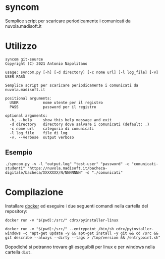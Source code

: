 # syncom

Semplice script per scaricare periodicamente i comunicati da nuvola.madisoft.it

# Utilizzo
```
syncom git-source
Copyright (C) 2021 Antonio Napolitano

usage: syncom.py [-h] [-d directory] [-c nome url] [-l log_file] [-v] USER PASS

Semplice script per scaricare periodicamente i comunicati da nuvola.madisoft.it

positional arguments:
  USER           nome utente per il registro
  PASS           password per il registro

optional arguments:
  -h, --help     show this help message and exit
  -d directory   directory dove salvare i comunicati (default: .)
  -c nome url    categoria di comunicati
  -l log_file    file di log
  -v, --verbose  output verboso
```

## Esempio
```
./syncom.py -v -l "output.log" "test-user" "password" -c "comunicati-studenti" "https://nuvola.madisoft.it/bacheca-digitale/bacheca/XXXXXXX/N/NNNNNNN" -d "./comunicati"
```

# Compilazione
Installare [docker](docker.com) ed eseguire i due seguenti comandi nella cartella del repository:
```
docker run -v "$(pwd):/src/" cdrx/pyinstaller-linux
```
```
docker run -v "$(pwd):/src/" --entrypoint /bin/sh cdrx/pyinstaller-windows -c "apt-get update -y && apt-get install -y git && cd /src && git describe --always --dirty --tags > /tmp/version && /entrypoint.sh"
```
Dopodiché si potranno trovare gli eseguibili per linux e per windows nella cartella `dist`.
